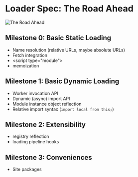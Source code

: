# Loader Spec: The Road Ahead

![The Road Ahead](http://img.archiwumallegro.pl/?1187401430)

## Milestone 0: Basic Static Loading

- Name resolution (relative URLs, maybe absolute URLs)
- Fetch integration
- &lt;script type="module"&gt;
- memoization

## Milestone 1: Basic Dynamic Loading

- Worker invocation API
- Dynamic (async) import API
- Module instance object reflection
- Relative import syntax (`import local from this;`)

## Milestone 2: Extensibility

- registry reflection
- loading pipeline hooks

## Milestone 3: Conveniences

- Site packages

